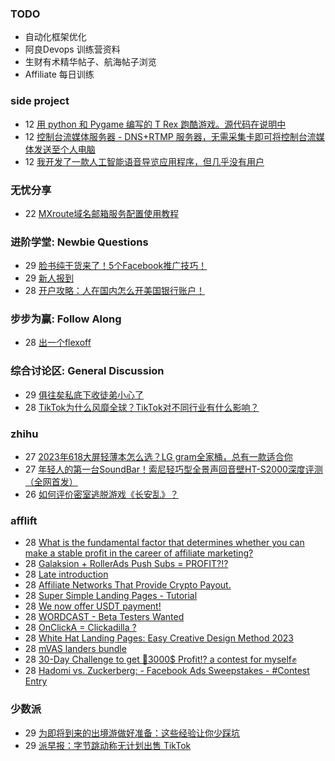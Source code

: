 ### TODO
-  自动化框架优化
-  阿良Devops 训练营资料
-  生财有术精华帖子、航海帖子浏览
-  Affiliate 每日训练

### side project
<!-- sideproject:START -->
-  12 [用 python 和 Pygame 编写的 T Rex 跑酷游戏。源代码在说明中](https://www.youtube.com/watch?v=pZySIXSelCA)
-  12 [控制台流媒体服务器 - DNS+RTMP 服务器，无需采集卡即可将控制台流媒体发送至个人电脑](https://github.com/Aioros/console-streaming-server)
-  12 [我开发了一款人工智能语音导览应用程序，但几乎没有用户](https://www.reddit.com/r/SideProject/comments/18gpp0e/ive_built_an_ai_audio_tour_app_but_have_almost_no/)<!-- sideproject:END -->


### 无忧分享
<!-- ruyo:START -->
-  22 [MXroute域名邮箱服务配置使用教程](https://51.ruyo.net/18648.html)<!-- ruyo:END -->

### 进阶学堂: Newbie Questions
<!-- advertcn1:START -->
-  29 [脸书纯干货来了！5个Facebook推广技巧！](https://www.advertcn.com/thread-114858-1-1.html)
-  29 [新人报到](https://www.advertcn.com/thread-114855-1-1.html)
-  28 [开户攻略：人在国内怎么开美国银行账户！](https://www.advertcn.com/thread-114852-1-1.html)<!-- advertcn1:END -->

### 步步为赢: Follow Along
<!-- advertcn2:START -->
-  28 [出一个flexoff](https://www.advertcn.com/thread-114847-1-1.html)<!-- advertcn2:END -->

### 综合讨论区: General Discussion
<!-- advertcn3:START -->
-  29 [俱往矣私底下收徒弟小心了](https://www.advertcn.com/thread-114856-1-1.html)
-  28 [TikTok为什么风靡全球？TikTok对不同行业有什么影响？](https://www.advertcn.com/thread-114850-1-1.html)<!-- advertcn3:END -->


### zhihu
<!-- zhihu:START -->
-  27 [2023年618大屏轻薄本怎么选？LG gram全家桶，总有一款适合你](http://zhuanlan.zhihu.com/p/632641888?utm_campaign=rss&utm_medium=rss&utm_source=rss&utm_content=title)
-  27 [年轻人的第一台SoundBar！索尼轻巧型全景声回音壁HT-S2000深度评测（全网首发）](http://zhuanlan.zhihu.com/p/630990296?utm_campaign=rss&utm_medium=rss&utm_source=rss&utm_content=title)
-  26 [如何评价密室逃脱游戏《长安乱》？](http://www.zhihu.com/question/563950552/answer/3045961312?utm_campaign=rss&utm_medium=rss&utm_source=rss&utm_content=title)<!-- zhihu:END -->

### afflift
<!-- afflift:START -->
-  28 [What is the fundamental factor that determines whether you can make a stable profit in the career of affiliate marketing?](https://afflift.com/f/threads/what-is-the-fundamental-factor-that-determines-whether-you-can-make-a-stable-profit-in-the-career-of-affiliate-marketing.13047/)
-  28 [Galaksion + RollerAds Push Subs = PROFIT?!?](https://afflift.com/f/threads/galaksion-rollerads-push-subs-profit.13030/)
-  28 [Late introduction](https://afflift.com/f/threads/late-introduction.13050/)
-  28 [Affiliate Networks That Provide Crypto Payout.](https://afflift.com/f/threads/affiliate-networks-that-provide-crypto-payout.10614/)
-  28 [Super Simple Landing Pages - Tutorial](https://afflift.com/f/threads/super-simple-landing-pages-tutorial.10696/)
-  28 [We now offer USDT payment!](https://afflift.com/f/threads/we-now-offer-usdt-payment.13038/)
-  28 [WORDCAST - Beta Testers Wanted](https://afflift.com/f/threads/wordcast-beta-testers-wanted.13049/)
-  28 [OnClickA = Clickadilla ?](https://afflift.com/f/threads/onclicka-clickadilla.12408/)
-  28 [White Hat Landing Pages: Easy Creative Design Method 2023](https://afflift.com/f/threads/white-hat-landing-pages-easy-creative-design-method-2023.11420/)
-  28 [mVAS landers bundle](https://afflift.com/f/threads/mvas-landers-bundle.12774/)
-  28 [30-Day Challenge to get 🎯3000$ Profit⁉ a contest for myself✊](https://afflift.com/f/threads/30-day-challenge-to-get-%F0%9F%8E%AF3000-profit%E2%81%89-a-contest-for-myself%E2%9C%8A.9419/)
-  28 [Hadomi vs. Zuckerberg: - Facebook Ads Sweepstakes - #Contest Entry](https://afflift.com/f/threads/hadomi-vs-zuckerberg-facebook-ads-sweepstakes-contest-entry.12846/)<!-- afflift:END -->

### 少数派
<!-- sspai:START -->
-  29 [为即将到来的出境游做好准备：这些经验让你少踩坑](https://sspai.com/post/88394)
-  29 [派早报：字节跳动称无计划出售 TikTok](https://sspai.com/post/88419)<!-- sspai:END -->

